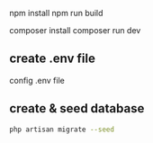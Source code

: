 
npm install
npm run build

composer install
composer run dev
## create .env file
config .env file

## create & seed database

```bash
php artisan migrate --seed
```

